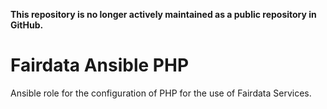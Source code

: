 **This repository is no longer actively maintained as a public repository in GitHub.**

# Fairdata Ansible PHP

Ansible role for the configuration of PHP for the use of Fairdata Services.
